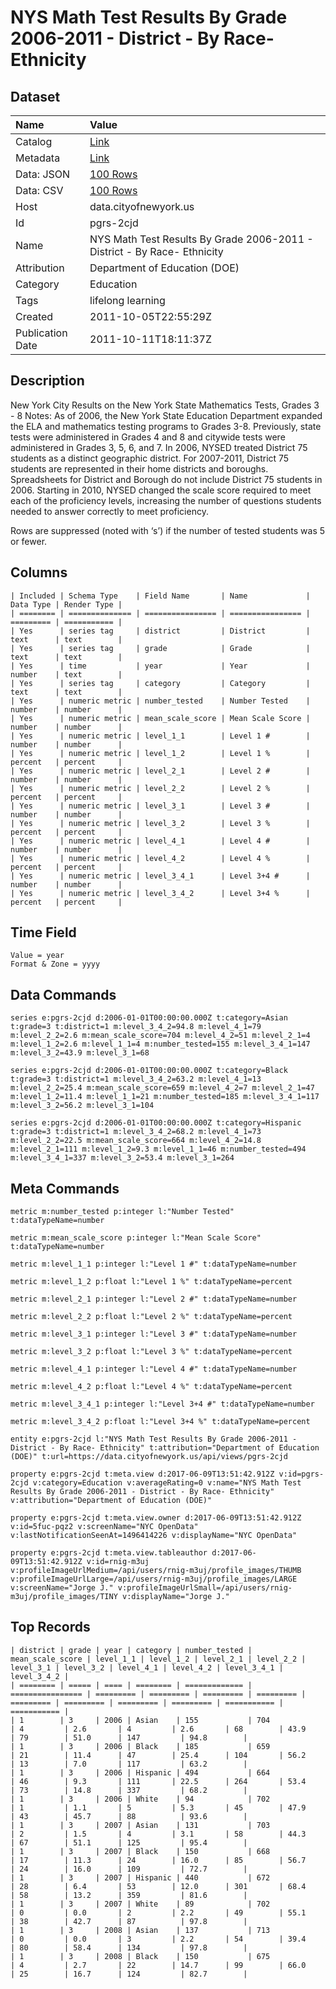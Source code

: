 # NYS Math Test Results By Grade 2006-2011 - District - By Race- Ethnicity

## Dataset

| Name | Value |
| :--- | :---- |
| Catalog | [Link](https://catalog.data.gov/dataset/nys-math-test-results-by-grade-2006-2011-district-by-race-ethnicity-0058b) |
| Metadata | [Link](https://data.cityofnewyork.us/api/views/pgrs-2cjd) |
| Data: JSON | [100 Rows](https://data.cityofnewyork.us/api/views/pgrs-2cjd/rows.json?max_rows=100) |
| Data: CSV | [100 Rows](https://data.cityofnewyork.us/api/views/pgrs-2cjd/rows.csv?max_rows=100) |
| Host | data.cityofnewyork.us |
| Id | pgrs-2cjd |
| Name | NYS Math Test Results By Grade 2006-2011 - District - By Race- Ethnicity |
| Attribution | Department of Education (DOE) |
| Category | Education |
| Tags | lifelong learning |
| Created | 2011-10-05T22:55:29Z |
| Publication Date | 2011-10-11T18:11:37Z |

## Description

New York City Results on the New York State Mathematics Tests, Grades 3 - 8
Notes:
As of 2006, the New York State Education Department expanded the ELA and mathematics testing programs to Grades 3-8. Previously, state tests were administered in Grades 4 and 8 and citywide tests were administered in Grades 3, 5, 6, and 7.
In 2006, NYSED treated District 75 students as a distinct geographic district. For 2007-2011, District 75 students are represented in their home districts and boroughs. Spreadsheets for District and Borough do not include District 75 students in 2006.
Starting in 2010, NYSED changed the scale score required to meet each of the proficiency levels, increasing the number of questions students needed to answer correctly to meet proficiency.

Rows are suppressed (noted with ‘s’) if the number of tested students was 5 or fewer.

## Columns

```ls
| Included | Schema Type    | Field Name       | Name             | Data Type | Render Type |
| ======== | ============== | ================ | ================ | ========= | =========== |
| Yes      | series tag     | district         | District         | text      | text        |
| Yes      | series tag     | grade            | Grade            | text      | text        |
| Yes      | time           | year             | Year             | number    | text        |
| Yes      | series tag     | category         | Category         | text      | text        |
| Yes      | numeric metric | number_tested    | Number Tested    | number    | number      |
| Yes      | numeric metric | mean_scale_score | Mean Scale Score | number    | number      |
| Yes      | numeric metric | level_1_1        | Level 1 #        | number    | number      |
| Yes      | numeric metric | level_1_2        | Level 1 %        | percent   | percent     |
| Yes      | numeric metric | level_2_1        | Level 2 #        | number    | number      |
| Yes      | numeric metric | level_2_2        | Level 2 %        | percent   | percent     |
| Yes      | numeric metric | level_3_1        | Level 3 #        | number    | number      |
| Yes      | numeric metric | level_3_2        | Level 3 %        | percent   | percent     |
| Yes      | numeric metric | level_4_1        | Level 4 #        | number    | number      |
| Yes      | numeric metric | level_4_2        | Level 4 %        | percent   | percent     |
| Yes      | numeric metric | level_3_4_1      | Level 3+4 #      | number    | number      |
| Yes      | numeric metric | level_3_4_2      | Level 3+4 %      | percent   | percent     |
```

## Time Field

```ls
Value = year
Format & Zone = yyyy
```

## Data Commands

```ls
series e:pgrs-2cjd d:2006-01-01T00:00:00.000Z t:category=Asian t:grade=3 t:district=1 m:level_3_4_2=94.8 m:level_4_1=79 m:level_2_2=2.6 m:mean_scale_score=704 m:level_4_2=51 m:level_2_1=4 m:level_1_2=2.6 m:level_1_1=4 m:number_tested=155 m:level_3_4_1=147 m:level_3_2=43.9 m:level_3_1=68

series e:pgrs-2cjd d:2006-01-01T00:00:00.000Z t:category=Black t:grade=3 t:district=1 m:level_3_4_2=63.2 m:level_4_1=13 m:level_2_2=25.4 m:mean_scale_score=659 m:level_4_2=7 m:level_2_1=47 m:level_1_2=11.4 m:level_1_1=21 m:number_tested=185 m:level_3_4_1=117 m:level_3_2=56.2 m:level_3_1=104

series e:pgrs-2cjd d:2006-01-01T00:00:00.000Z t:category=Hispanic t:grade=3 t:district=1 m:level_3_4_2=68.2 m:level_4_1=73 m:level_2_2=22.5 m:mean_scale_score=664 m:level_4_2=14.8 m:level_2_1=111 m:level_1_2=9.3 m:level_1_1=46 m:number_tested=494 m:level_3_4_1=337 m:level_3_2=53.4 m:level_3_1=264
```

## Meta Commands

```ls
metric m:number_tested p:integer l:"Number Tested" t:dataTypeName=number

metric m:mean_scale_score p:integer l:"Mean Scale Score" t:dataTypeName=number

metric m:level_1_1 p:integer l:"Level 1 #" t:dataTypeName=number

metric m:level_1_2 p:float l:"Level 1 %" t:dataTypeName=percent

metric m:level_2_1 p:integer l:"Level 2 #" t:dataTypeName=number

metric m:level_2_2 p:float l:"Level 2 %" t:dataTypeName=percent

metric m:level_3_1 p:integer l:"Level 3 #" t:dataTypeName=number

metric m:level_3_2 p:float l:"Level 3 %" t:dataTypeName=percent

metric m:level_4_1 p:integer l:"Level 4 #" t:dataTypeName=number

metric m:level_4_2 p:float l:"Level 4 %" t:dataTypeName=percent

metric m:level_3_4_1 p:integer l:"Level 3+4 #" t:dataTypeName=number

metric m:level_3_4_2 p:float l:"Level 3+4 %" t:dataTypeName=percent

entity e:pgrs-2cjd l:"NYS Math Test Results By Grade 2006-2011 - District - By Race- Ethnicity" t:attribution="Department of Education (DOE)" t:url=https://data.cityofnewyork.us/api/views/pgrs-2cjd

property e:pgrs-2cjd t:meta.view d:2017-06-09T13:51:42.912Z v:id=pgrs-2cjd v:category=Education v:averageRating=0 v:name="NYS Math Test Results By Grade 2006-2011 - District - By Race- Ethnicity" v:attribution="Department of Education (DOE)"

property e:pgrs-2cjd t:meta.view.owner d:2017-06-09T13:51:42.912Z v:id=5fuc-pqz2 v:screenName="NYC OpenData" v:lastNotificationSeenAt=1496414226 v:displayName="NYC OpenData"

property e:pgrs-2cjd t:meta.view.tableauthor d:2017-06-09T13:51:42.912Z v:id=rnig-m3uj v:profileImageUrlMedium=/api/users/rnig-m3uj/profile_images/THUMB v:profileImageUrlLarge=/api/users/rnig-m3uj/profile_images/LARGE v:screenName="Jorge J." v:profileImageUrlSmall=/api/users/rnig-m3uj/profile_images/TINY v:displayName="Jorge J."
```

## Top Records

```ls
| district | grade | year | category | number_tested | mean_scale_score | level_1_1 | level_1_2 | level_2_1 | level_2_2 | level_3_1 | level_3_2 | level_4_1 | level_4_2 | level_3_4_1 | level_3_4_2 | 
| ======== | ===== | ==== | ======== | ============= | ================ | ========= | ========= | ========= | ========= | ========= | ========= | ========= | ========= | =========== | =========== | 
| 1        | 3     | 2006 | Asian    | 155           | 704              | 4         | 2.6       | 4         | 2.6       | 68        | 43.9      | 79        | 51.0      | 147         | 94.8        | 
| 1        | 3     | 2006 | Black    | 185           | 659              | 21        | 11.4      | 47        | 25.4      | 104       | 56.2      | 13        | 7.0       | 117         | 63.2        | 
| 1        | 3     | 2006 | Hispanic | 494           | 664              | 46        | 9.3       | 111       | 22.5      | 264       | 53.4      | 73        | 14.8      | 337         | 68.2        | 
| 1        | 3     | 2006 | White    | 94            | 702              | 1         | 1.1       | 5         | 5.3       | 45        | 47.9      | 43        | 45.7      | 88          | 93.6        | 
| 1        | 3     | 2007 | Asian    | 131           | 703              | 2         | 1.5       | 4         | 3.1       | 58        | 44.3      | 67        | 51.1      | 125         | 95.4        | 
| 1        | 3     | 2007 | Black    | 150           | 668              | 17        | 11.3      | 24        | 16.0      | 85        | 56.7      | 24        | 16.0      | 109         | 72.7        | 
| 1        | 3     | 2007 | Hispanic | 440           | 672              | 28        | 6.4       | 53        | 12.0      | 301       | 68.4      | 58        | 13.2      | 359         | 81.6        | 
| 1        | 3     | 2007 | White    | 89            | 702              | 0         | 0.0       | 2         | 2.2       | 49        | 55.1      | 38        | 42.7      | 87          | 97.8        | 
| 1        | 3     | 2008 | Asian    | 137           | 713              | 0         | 0.0       | 3         | 2.2       | 54        | 39.4      | 80        | 58.4      | 134         | 97.8        | 
| 1        | 3     | 2008 | Black    | 150           | 675              | 4         | 2.7       | 22        | 14.7      | 99        | 66.0      | 25        | 16.7      | 124         | 82.7        | 
```